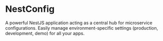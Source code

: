 # NestConfig
A powerful NestJS application acting as a central hub for microservice configurations. Easily manage environment-specific settings (production, development, demo) for all your apps.
